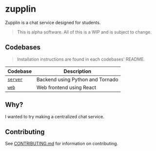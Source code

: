 # zupplin

Zupplin is a chat service designed for students.

> This is alpha software. All of this is a WIP and is subject to change.

## Codebases

> Installation instructions are found in each codebases' README.

| Codebase           | Description                      |
|--------------------|----------------------------------|
| [`server`](server) | Backend using Python and Tornado |
| [`web`](web)       | Web frontend using React         |

## Why?

I wanted to try making a centralized chat service.

## Contributing

See [CONTRIBUTING.md](.github/CONTRIBUTING.md) for information on contributing.
